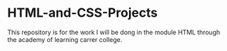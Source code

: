 # HTML-and-CSS-Projects
This repository is for the work I will be dong in the module HTML through the academy of learning carrer college.
